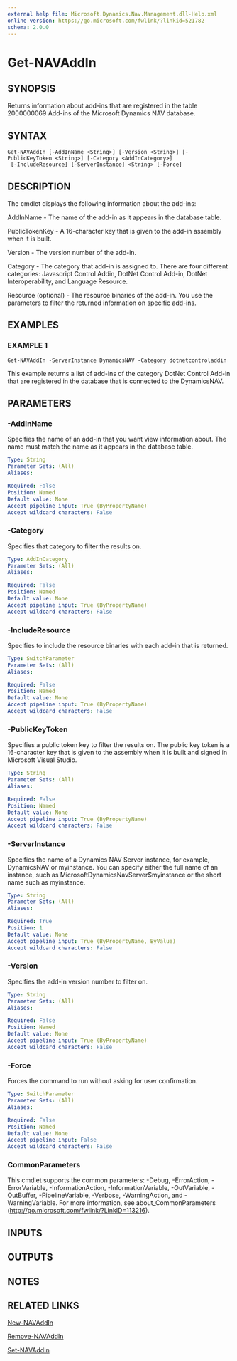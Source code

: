 ```yaml
---
external help file: Microsoft.Dynamics.Nav.Management.dll-Help.xml
online version: https://go.microsoft.com/fwlink/?linkid=521782
schema: 2.0.0
---
```


# Get-NAVAddIn

## SYNOPSIS
Returns information about add-ins that are registered in the table 2000000069 Add-ins of the Microsoft Dynamics NAV database.

## SYNTAX

```
Get-NAVAddIn [-AddInName <String>] [-Version <String>] [-PublicKeyToken <String>] [-Category <AddInCategory>]
 [-IncludeResource] [-ServerInstance] <String> [-Force]
```

## DESCRIPTION
The cmdlet displays the following information about the add-ins:

AddInName - The name of the add-in as it appears in the database table.

PublicTokenKey - A 16-character key that is given to the add-in assembly when it is built.

Version - The version number of the add-in.

Category - The category that add-in is assigned to. There are four different categories: Javascript Control Addin, DotNet Control Add-in, DotNet Interoperability, and Language Resource.

Resource (optional) - The resource binaries of the add-in. You use the parameters to filter the returned information on specific add-ins.

## EXAMPLES

### EXAMPLE 1
```
Get-NAVAddIn -ServerInstance DynamicsNAV -Category dotnetcontroladdin
```

This example returns a list of add-ins of the category DotNet Control Add-in that are registered in the database that is connected to the DynamicsNAV.

## PARAMETERS

### -AddInName
Specifies the name of an add-in that you want view information about.
The name must match the name as it appears in the database table.

```yaml
Type: String
Parameter Sets: (All)
Aliases:

Required: False
Position: Named
Default value: None
Accept pipeline input: True (ByPropertyName)
Accept wildcard characters: False
```

### -Category
Specifies that category to filter the results on.

```yaml
Type: AddInCategory
Parameter Sets: (All)
Aliases:

Required: False
Position: Named
Default value: None
Accept pipeline input: True (ByPropertyName)
Accept wildcard characters: False
```

### -IncludeResource
Specifies to include the resource binaries with each add-in that is returned.

```yaml
Type: SwitchParameter
Parameter Sets: (All)
Aliases:

Required: False
Position: Named
Default value: None
Accept pipeline input: True (ByPropertyName)
Accept wildcard characters: False
```

### -PublicKeyToken
Specifies a public token key to filter the results on.
The public key token is a 16-character key that is given to the assembly when it is built and signed in Microsoft Visual Studio.

```yaml
Type: String
Parameter Sets: (All)
Aliases:

Required: False
Position: Named
Default value: None
Accept pipeline input: True (ByPropertyName)
Accept wildcard characters: False
```

### -ServerInstance
Specifies the name of a Dynamics NAV Server instance, for example, DynamicsNAV or myinstance.
You can specify either the full name of an instance, such as MicrosoftDynamicsNavServer$myinstance or the short name such as myinstance.

```yaml
Type: String
Parameter Sets: (All)
Aliases:

Required: True
Position: 1
Default value: None
Accept pipeline input: True (ByPropertyName, ByValue)
Accept wildcard characters: False
```

### -Version
Specifies the add-in version number to filter on.

```yaml
Type: String
Parameter Sets: (All)
Aliases:

Required: False
Position: Named
Default value: None
Accept pipeline input: True (ByPropertyName)
Accept wildcard characters: False
```

### -Force
Forces the command to run without asking for user confirmation.

```yaml
Type: SwitchParameter
Parameter Sets: (All)
Aliases:

Required: False
Position: Named
Default value: None
Accept pipeline input: False
Accept wildcard characters: False
```

### CommonParameters
This cmdlet supports the common parameters: -Debug, -ErrorAction, -ErrorVariable, -InformationAction, -InformationVariable, -OutVariable, -OutBuffer, -PipelineVariable, -Verbose, -WarningAction, and -WarningVariable. For more information, see about_CommonParameters (http://go.microsoft.com/fwlink/?LinkID=113216).

## INPUTS

## OUTPUTS

## NOTES
## RELATED LINKS

[New-NAVAddIn](New-NAVAddIn.md)

[Remove-NAVAddIn](Remove-NAVAddIn.md)

[Set-NAVAddIn](Set-NAVAddIn.md)
